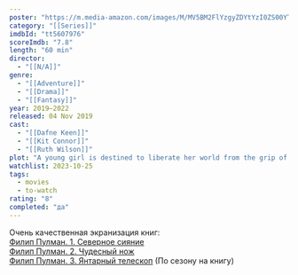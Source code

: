 ```yaml
---
poster: "https://m.media-amazon.com/images/M/MV5BM2FlYzgyZDYtYzI0ZS00YThiLTg4N2EtNmViMDdmMTcyNWU0XkEyXkFqcGdeQXVyMTkxNjUyNQ@@._V1_SX300.jpg"
category: "[[Series]]"
imdbId: "tt5607976"
scoreImdb: "7.8"
length: "60 min"
director: 
  - "[[N/A]]"
genre: 
  - "[[Adventure]]"
  - "[[Drama]]"
  - "[[Fantasy]]"
year: 2019–2022
released: 04 Nov 2019
cast: 
  - "[[Dafne Keen]]"
  - "[[Kit Connor]]"
  - "[[Ruth Wilson]]"
plot: "A young girl is destined to liberate her world from the grip of the Magisterium which represses people's ties to magic and their animal spirits known as daemons."
watchlist: 2023-10-25
tags: 
  - movies
  - to-watch
rating: "8"
completed: "да"
---
```

Очень качественная экранизация книг:  
[Филип Пулман. 1. Северное сияние](Книги/Художественные/Филип%20Пулман.%201.%20Северное%20сияние.md)  
[Филип Пулман. 2. Чудесный нож](Книги/Художественные/Филип%20Пулман.%202.%20Чудесный%20нож.md)  
[Филип Пулман. 3. Янтарный телескоп](Книги/Художественные/Филип%20Пулман.%203.%20Янтарный%20телескоп.md)
(По сезону на книгу)